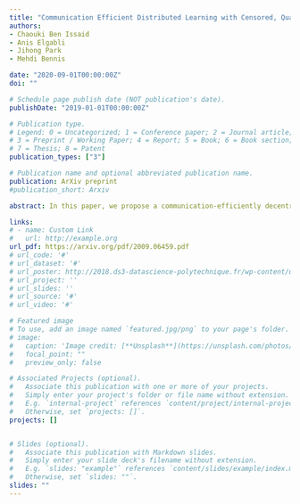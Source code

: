 ```yaml
---
title: "Communication Efficient Distributed Learning with Censored, Quantized, and Generalized Group ADMM"
authors:
- Chaouki Ben Issaid
- Anis Elgabli
- Jihong Park
- Mehdi Bennis

date: "2020-09-01T00:00:00Z"
doi: ""

# Schedule page publish date (NOT publication's date).
publishDate: "2019-01-01T00:00:00Z"

# Publication type.
# Legend: 0 = Uncategorized; 1 = Conference paper; 2 = Journal article;
# 3 = Preprint / Working Paper; 4 = Report; 5 = Book; 6 = Book section;
# 7 = Thesis; 8 = Patent
publication_types: ["3"]

# Publication name and optional abbreviated publication name.
publication: ArXiv preprint
#publication_short: Arxiv

abstract: In this paper, we propose a communication-efficiently decentralized machine learning framework that solves a consensus optimization problem defined over a network of inter-connected workers. The proposed algorithm, Censored-and-Quantized Generalized GADMM (CQ-GGADMM), leverages the novel worker grouping and decentralized learning ideas of Group Alternating Direction Method of Multipliers (GADMM), and pushes the frontier in communication efficiency by extending its applicability to generalized network topologies, while incorporating link censoring for negligible updates after quantization. We theoretically prove that CQ-GGADMM achieves the linear convergence rate when the local objective functions are strongly convex under some mild assumptions. Numerical simulations corroborate that CQ-GGADMM exhibits higher communication efficiency in terms of the number of communication rounds and transmit energy consumption without compromising the accuracy and convergence speed, compared to the benchmark schemes based on censored decentralized ADMM, and/or the worker grouping method of GADMM.

links:
# - name: Custom Link
#   url: http://example.org
url_pdf: https://arxiv.org/pdf/2009.06459.pdf
# url_code: '#'
# url_dataset: '#'
# url_poster: http://2018.ds3-datascience-polytechnique.fr/wp-content/uploads/2018/06/DS3-342.pdf
# url_project: ''
# url_slides: ''
# url_source: '#'
# url_video: '#'

# Featured image
# To use, add an image named `featured.jpg/png` to your page's folder.
# image:
#   caption: 'Image credit: [**Unsplash**](https://unsplash.com/photos/pLCdAaMFLTE)'
#   focal_point: ""
#   preview_only: false

# Associated Projects (optional).
#   Associate this publication with one or more of your projects.
#   Simply enter your project's folder or file name without extension.
#   E.g. `internal-project` references `content/project/internal-project/index.md`.
#   Otherwise, set `projects: []`.
projects: []


# Slides (optional).
#   Associate this publication with Markdown slides.
#   Simply enter your slide deck's filename without extension.
#   E.g. `slides: "example"` references `content/slides/example/index.md`.
#   Otherwise, set `slides: ""`.
slides: ""
---
```


